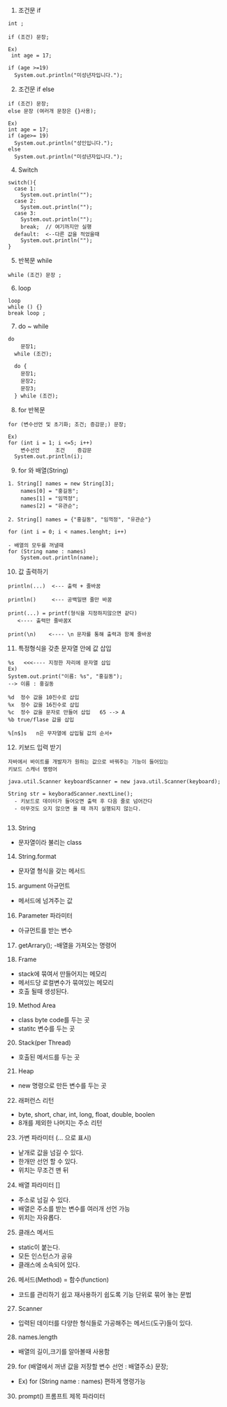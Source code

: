 1. 조건문 if
```
int ;

if (조건) 문장;

Ex)
 int age = 17;

if (age >=19)
  System.out.println("미성년자입니다.");

```
2. 조건문 if else
```
if (조건) 문장;
else 문장 (여러개 문장은 {}사용);

Ex)
int age = 17;
if (age>= 19)
  System.out.println("성인입니다.");
else
  System.out.println("미성년자입니다.");
```

4. Switch
```
switch(){
  case 1: 
    System.out.println("");
  case 2: 
    System.out.println("");
  case 3: 
    System.out.println("");
    break;  // 여기까지만 실행
  default:  <--다른 값을 적었을때
    System.out.println("");
}
```
5. 반복문 while
```
while (조건) 문장 ;
```
6. loop
```
loop
while () {}
break loop ;
```
7. do ~ while
```
do
    문장1;
  while (조건);

  do {
    문장1;
    문장2;
    문장3;
  } while (조건);
```
8. for 반복문 
```
for (변수선언 및 초기화; 조건; 증감문;) 문장;

Ex)
for (int i = 1; i <=5; i++)
    변수선언     조건    증감문
  System.out.println(i);
```

9. for 와 배열(String)
```
1. String[] names = new String[3];
    names[0] = "홍길동";
    names[1] = "임꺽정";
    names[2] = "유관순";

2. String[] names = {"홍길동", "임꺽정", "유관순"}

for (int i = 0; i < names.lenght; i++)

- 배열의 모두를 꺼낼때
for (String name : names)
    System.out.println(name);

```
10. 값 출력하기
```
println(...)  <--- 출력 + 줄바꿈

println()     <--- 공백일땐 줄만 바꿈

print(...) = printf(형식을 지정하지않으면 같다)
   <---- 출력만 줄바꿈X

print(\n)    <---- \n 문자를 통해 출력과 함꼐 줄바꿈
```

11. 특정형식을 갖춘 문자열 안에 값 삽입
```
%s   <<<---- 지정한 자리에 문자열 삽입
Ex)
System.out.print("이름: %s", "홍길동");
--> 이름 : 홍길동

%d  정수 값을 10진수로 삽입
%x  정수 값을 16진수로 삽입
%c  정수 값을 문자로 만들어 삽입   65 --> A
%b true/flase 값을 삽입

%[n$]s   n은 무자열에 삽입될 값의 순서+
```
12. 키보드 입력 받기
```
자바에서 바이트를 개발자가 원하는 값으로 바꿔주는 기능이 들어있는
키보드 스캐너 명령어

java.util.Scanner keyboardScanner = new java.util.Scanner(keyboard);

String str = keyboradScanner.nextLine();
  - 키보드로 데이터가 들어오면 출력 후 다음 줄로 넘어간다
  - 아무것도 오지 않으면 올 때 까지 실행되지 않는다.


```
13. String 
  - 문자열이라 불리는 class

14. String.format
  - 문자열 형식을 갖는 메서드

15. argument 아규먼트
  - 메서드에 넘겨주는 값

16. Parameter 파라미터
  - 아규먼트를 받는 변수

17. getArrary();
  -배열을 가져오는 명령어

18. Frame 
  - stack에 묶여서 만들어지는 메모리
  - 메서드당 로컬변수가 묶여있는 메모리
  - 호출 될때 생성된다.

19. Method Area
  - class byte code를 두는 곳
  - statitc 변수를 두는 곳

20. Stack(per Thread)
  - 호출된 메서드를 두는 곳

21. Heap
  - new 명령으로 만든 변수를 두는 곳

22. 래퍼런스 리턴
  - byte, short, char, int, long, float, double, boolen 
  - 8개를 제외한 나머지는 주소 리턴 

23. 가변 파라미터 (... 으로 표시)
  - 낱개로 값을 넘길 수 있다.
  - 한개만 선언 할 수 있다.
  - 위치는 무조건 맨 뒤

24. 배열 파라미터 []
  - 주소로 넘길 수 있다.
  - 배열은 주소를 받는 변수를 여러개 선언 가능
  - 위치는 자유롭다.

25. 클래스 메서드
  - static이 붙는다.
  - 모든 인스턴스가 공유
  - 클래스에 소속되어 있다.

26. 메서드(Method) = 함수(function)
  - 코드를 관리하기 쉽고 재사용하기 쉽도록 기능 단위로 묶어 놓는 문법

27. Scanner 
   - 입력된 데이터를 다양한 형식들로 가공해주는 메서드(도구)들이 있다.

28.  names.length
  - 배열의 길이,크기를 알아볼때 사용함

29. for (배열에서 꺼낸 값을 저장할 변수 선언 : 배열주소) 문장;
  - Ex) for (String name : names) 편하게 명령가능 

30. prompt() 프롬프트 제목 파라미터

